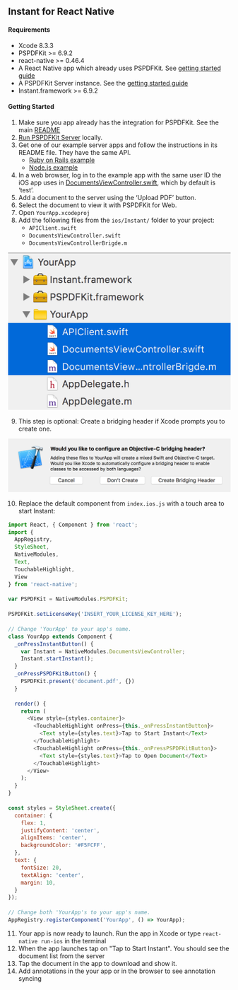 ## Instant for React Native

#### Requirements
- Xcode 8.3.3
- PSPDFKit >= 6.9.2
- react-native >= 0.46.4
- A React Native app which already uses PSPDFKit. See [getting started guide](https://github.com/PSPDFKit/react-native#getting-started)
- A PSPDFKit Server instance. See the [getting started guide](https://pspdfkit.com/guides/server/current/deployment/getting-started/)
- Instant.framework >= 6.9.2

#### Getting Started

1. Make sure you app already has the integration for PSPDFKit. See the main [README](../../README.md)
2. [Run PSPDFKit Server](https://pspdfkit.com/guides/server/current/deployment/getting-started/) locally.
3. Get one of our example server apps and follow the instructions in its README file. They have the same API.
	* [Ruby on Rails example](https://github.com/pspdfkit/pspdfkit-server-example-rails)
	* [Node.js example](https://github.com/pspdfkit/pspdfkit-server-example-nodejs)
4. In a web browser, log in to the example app with the same user ID the iOS app uses in [DocumentsViewController.swift](https://github.com/PSPDFKit/react-native/blob/master/ios/Instant/DocumentsViewController.swift#L52), which by default is ‘test’.
5. Add a document to the server using the ‘Upload PDF’ button.
6. Select the document to view it with PSPDFKit for Web.
7. Open `YourApp.xcodeproj`
8. Add the following files from the `ios/Instant/` folder to your project:
	* `APIClient.swift`
	* `DocumentsViewController.swift`
	* `DocumentsViewControllerBrigde.m`

![Add Files to Project](../../screenshots/adding-files-to-target.png)

9. This step is optional: Create a bridging header if Xcode prompts you to create one.

![Create Bridging Header](../../screenshots/create-bridging-header.png)

10. Replace the default component from `index.ios.js` with a touch area to start Instant:

```javascript
import React, { Component } from 'react';
import {
  AppRegistry,
  StyleSheet,
  NativeModules,
  Text,
  TouchableHighlight,
  View
} from 'react-native';

var PSPDFKit = NativeModules.PSPDFKit;

PSPDFKit.setLicenseKey('INSERT_YOUR_LICENSE_KEY_HERE');

// Change 'YourApp' to your app's name.
class YourApp extends Component {
  _onPressInstantButton() {
  	var Instant = NativeModules.DocumentsViewController;
  	Instant.startInstant();
  }
  _onPressPSPDFKitButton() {
    PSPDFKit.present('document.pdf', {})
  }
  
  render() {
    return (
      <View style={styles.container}>
        <TouchableHighlight onPress={this._onPressInstantButton}>
          <Text style={styles.text}>Tap to Start Instant</Text>
        </TouchableHighlight>
        <TouchableHighlight onPress={this._onPressPSPDFKitButton}>
          <Text style={styles.text}>Tap to Open Document</Text>
        </TouchableHighlight>
      </View>
    );
  }
}

const styles = StyleSheet.create({
  container: {
    flex: 1,
    justifyContent: 'center',
    alignItems: 'center',
    backgroundColor: '#F5FCFF',
  },
  text: {
    fontSize: 20,
    textAlign: 'center',
    margin: 10,
  }
});

// Change both 'YourApp's to your app's name.
AppRegistry.registerComponent('YourApp', () => YourApp);
```

11. Your app is now ready to launch. Run the app in Xcode or type `react-native run-ios` in the terminal
12. When the app launches tap on "Tap to Start Instant". You should see the document list from the server
12. Tap the document in the app to download and show it.
13. Add annotations in the your app or in the browser to see annotation syncing
